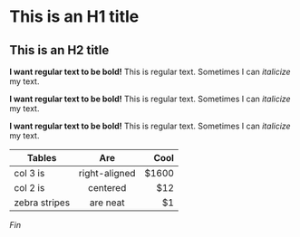 # This is an H1 title

## This is an H2 title

**I want regular text to be bold!**
This is regular text. Sometimes I can *italicize* my text. 

**I want regular text to be bold!**
This is regular text. Sometimes I can *italicize* my text. 

**I want regular text to be bold!**
This is regular text. Sometimes I can *italicize* my text. 

| Tables        | Are           | Cool  |
| ------------- |:-------------:| -----:|
| col 3 is      | right-aligned | $1600 |
| col 2 is      | centered      |   $12 |
| zebra stripes | are neat      |    $1 |

*Fin*